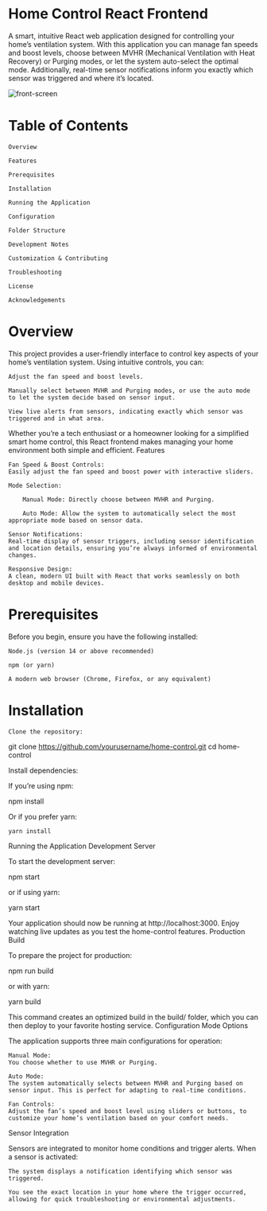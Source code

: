# Home Control React Frontend

A smart, intuitive React web application designed for controlling your home’s ventilation system. With this application you can manage fan speeds and boost levels, choose between MVHR (Mechanical Ventilation with Heat Recovery) or Purging modes, or let the system auto-select the optimal mode. Additionally, real-time sensor notifications inform you exactly which sensor was triggered and where it’s located.


![front-screen](https://github.com/user-attachments/assets/696e734d-54b0-4f55-aca9-e46ede7da129)

# Table of Contents

    Overview

    Features

    Prerequisites

    Installation

    Running the Application

    Configuration

    Folder Structure

    Development Notes

    Customization & Contributing

    Troubleshooting

    License

    Acknowledgements

# Overview

This project provides a user-friendly interface to control key aspects of your home’s ventilation system. Using intuitive controls, you can:

    Adjust the fan speed and boost levels.

    Manually select between MVHR and Purging modes, or use the auto mode to let the system decide based on sensor input.

    View live alerts from sensors, indicating exactly which sensor was triggered and in what area.

Whether you’re a tech enthusiast or a homeowner looking for a simplified smart home control, this React frontend makes managing your home environment both simple and efficient.
Features

    Fan Speed & Boost Controls:
    Easily adjust the fan speed and boost power with interactive sliders.

    Mode Selection:

        Manual Mode: Directly choose between MVHR and Purging.

        Auto Mode: Allow the system to automatically select the most appropriate mode based on sensor data.

    Sensor Notifications:
    Real-time display of sensor triggers, including sensor identification and location details, ensuring you’re always informed of environmental changes.

    Responsive Design:
    A clean, modern UI built with React that works seamlessly on both desktop and mobile devices.

# Prerequisites

Before you begin, ensure you have the following installed:

    Node.js (version 14 or above recommended)

    npm (or yarn)

    A modern web browser (Chrome, Firefox, or any equivalent)

# Installation

    Clone the repository:

git clone https://github.com/yourusername/home-control.git
cd home-control

Install dependencies:

If you’re using npm:

npm install

Or if you prefer yarn:

    yarn install

Running the Application
Development Server

To start the development server:

npm start

or if using yarn:

yarn start

Your application should now be running at http://localhost:3000. Enjoy watching live updates as you test the home-control features.
Production Build

To prepare the project for production:

npm run build

or with yarn:

yarn build

This command creates an optimized build in the build/ folder, which you can then deploy to your favorite hosting service.
Configuration
Mode Options

The application supports three main configurations for operation:

    Manual Mode:
    You choose whether to use MVHR or Purging.

    Auto Mode:
    The system automatically selects between MVHR and Purging based on sensor input. This is perfect for adapting to real-time conditions.

    Fan Controls:
    Adjust the fan’s speed and boost level using sliders or buttons, to customize your home’s ventilation based on your comfort needs.

Sensor Integration

Sensors are integrated to monitor home conditions and trigger alerts. When a sensor is activated:

    The system displays a notification identifying which sensor was triggered.

    You see the exact location in your home where the trigger occurred, allowing for quick troubleshooting or environmental adjustments.


